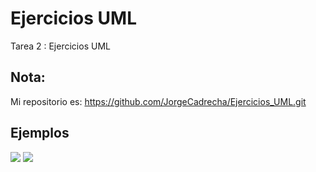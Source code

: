 # Ejercicios UML
Tarea 2 : Ejercicios UML

## Nota:
Mi repositorio es: https://github.com/JorgeCadrecha/Ejercicios_UML.git

## Ejemplos
<img src="https://www.plantuml.com/plantuml/svg/POz1IiKm48RtEKNeLX1YSHCGMcftwi8R3CbGKoQ9J9A5YeVfMNenGx2yFjxo_vFluvyXPU1SF0b3a98qIa-EJQ4eVyITd295ba-oUyE5OrURPxTl7ZF7sYeXViK_o4g_eydx5fO3VebXSRdO-hElSGpcep0qxcm6Xh12Tr6P1pqLi0psngFk7y_i-5te1ABICxdFXDVRHm_iYDhyUKNv2b_jeJyoXfRREGC6Mppz0G00">

<img src="https://www.plantuml.com/plantuml/svg/jP71QXin443l-ehftWrT5_TMS35kCTYmrANtiJJU2hIQPII5X92lo1Vac4CE-ORziKYxIGWX9X38zStCldre6I9AJ9rJN-9_wWZqnO6bLTfX2B1AQ8J1ThtBCny3R5EBKbygWDbV6vDZ-07L5k6tPStUO5KcFrU5reklts06zQB-Ni5uGDfRZNasN3lYWlRfC8l3xHFV7rE7SPfmpn8fmnqQ4WH3CDmux7WqfCWogeazYc4m2F-irtRyWNMkAYpdi3yZ2PPztlv3RN8eIgchAJ2JtXKrdKVovcJm_BE26-irEJG8ONIUAlVSediPRYXaFMjh-FtWqhlnaUI8cfwViDp1neUOi_IqN-rIeF4pQmUDeE4n3rOs6JHbeK6nOO8D3dUXi5-2Nbkir1kU-GSzELsiUILQXnw7-qUHMf8tgNCF">

